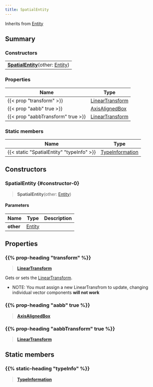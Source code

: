 ```yaml
---
title: SpatialEntity
---
```


Inherits from [Entity](/vext/ref/shared/type/entity)

## Summary

### Constructors

|  |
| --- |
| **[SpatialEntity](#constructor-0)**(other: [Entity](/vext/ref/shared/type/entity)) |

### Properties

| Name | Type |
| ---- | ---- |
| {{< prop "transform" >}} | [LinearTransform](/vext/ref/shared/type/lineartransform) |
| {{< prop "aabb" true >}} | [AxisAlignedBox](/vext/ref/shared/type/axisalignedbox) |
| {{< prop "aabbTransform" true >}} | [LinearTransform](/vext/ref/shared/type/lineartransform) |

### Static members

| Name | Type |
| ---- | ---- |
| {{< static "SpatialEntity" "typeInfo" >}} | [TypeInformation](/vext/ref/shared/type/typeinformation) |

## Constructors

### SpatialEntity {#constructor-0}

> **SpatialEntity**(other: [Entity](/vext/ref/shared/type/entity))

#### Parameters

| Name | Type | Description |
| ---- | ---- | ----------- |
| **other** | [Entity](/vext/ref/shared/type/entity) |  |

## Properties

### {{% prop-heading "transform" %}}

> **[LinearTransform](/vext/ref/shared/type/lineartransform)**

Gets or sets the [LinearTransform](/vext/ref/shared/type/lineartransform).
  - NOTE: You must assign a new LinearTransfrom to update, changing individual vector components **will not work**


### {{% prop-heading "aabb" true %}}

> **[AxisAlignedBox](/vext/ref/shared/type/axisalignedbox)**

### {{% prop-heading "aabbTransform" true %}}

> **[LinearTransform](/vext/ref/shared/type/lineartransform)**

## Static members

### {{% static-heading "typeInfo" %}}

> **[TypeInformation](/vext/ref/shared/type/typeinformation)**

